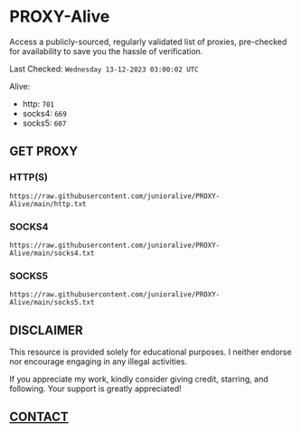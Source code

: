 # PROXY-Alive

Access a publicly-sourced, regularly validated list of proxies, pre-checked for availability to save you the hassle of verification.

Last Checked: `Wednesday 13-12-2023 03:00:02 UTC`

Alive:
- http: `701`
- socks4: `669`
- socks5: `607`

## GET PROXY

### HTTP(S)

```https://raw.githubusercontent.com/junioralive/PROXY-Alive/main/http.txt```

### SOCKS4

```https://raw.githubusercontent.com/junioralive/PROXY-Alive/main/socks4.txt```

### SOCKS5

```https://raw.githubusercontent.com/junioralive/PROXY-Alive/main/socks5.txt```

## DISCLAIMER

This resource is provided solely for educational purposes. I neither endorse nor encourage engaging in any illegal activities.

If you appreciate my work, kindly consider giving credit, starring, and following. Your support is greatly appreciated! 

## [CONTACT](https://t.me/TheJuniorAlive)
